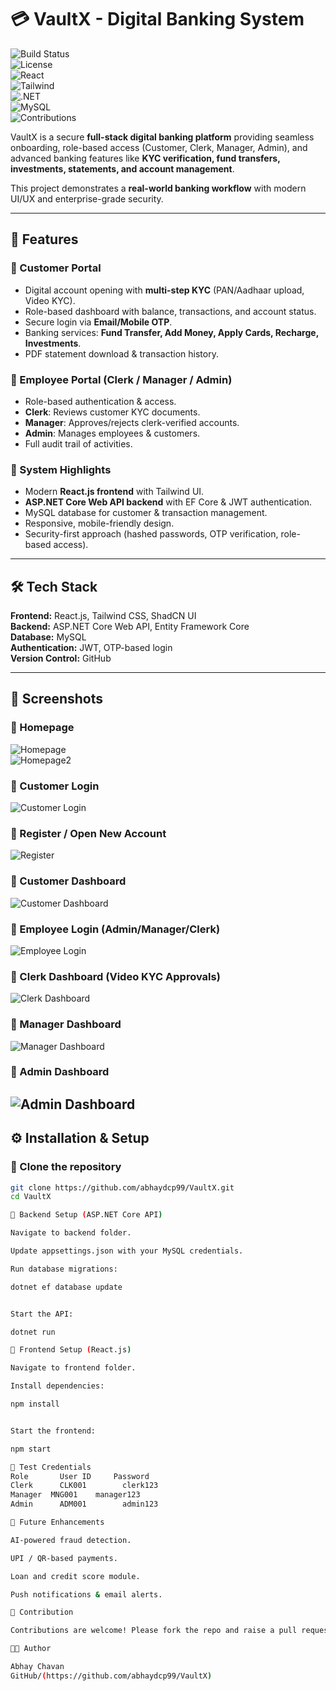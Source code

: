 # 💳 VaultX - Digital Banking System  

![Build Status](https://img.shields.io/badge/build-passing-brightgreen)  
![License](https://img.shields.io/badge/license-MIT-blue.svg)  
![React](https://img.shields.io/badge/Frontend-React.js-61DAFB?logo=react&logoColor=white)  
![Tailwind](https://img.shields.io/badge/UI-TailwindCSS-38B2AC?logo=tailwind-css&logoColor=white)  
![.NET](https://img.shields.io/badge/Backend-ASP.NET%20Core-512BD4?logo=dotnet&logoColor=white)  
![MySQL](https://img.shields.io/badge/Database-MySQL-4479A1?logo=mysql&logoColor=white)  
![Contributions](https://img.shields.io/badge/contributions-welcome-orange)  

VaultX is a secure **full-stack digital banking platform** providing seamless onboarding, role-based access (Customer, Clerk, Manager, Admin), and advanced banking features like **KYC verification, fund transfers, investments, statements, and account management**.  

This project demonstrates a **real-world banking workflow** with modern UI/UX and enterprise-grade security.  

---

## 🚀 Features  

### 🔹 Customer Portal  
- Digital account opening with **multi-step KYC** (PAN/Aadhaar upload, Video KYC).  
- Role-based dashboard with balance, transactions, and account status.  
- Secure login via **Email/Mobile OTP**.  
- Banking services: **Fund Transfer, Add Money, Apply Cards, Recharge, Investments**.  
- PDF statement download & transaction history.  

### 🔹 Employee Portal (Clerk / Manager / Admin)  
- Role-based authentication & access.  
- **Clerk**: Reviews customer KYC documents.  
- **Manager**: Approves/rejects clerk-verified accounts.  
- **Admin**: Manages employees & customers.  
- Full audit trail of activities.  

### 🔹 System Highlights  
- Modern **React.js frontend** with Tailwind UI.  
- **ASP.NET Core Web API backend** with EF Core & JWT authentication.  
- MySQL database for customer & transaction management.  
- Responsive, mobile-friendly design.  
- Security-first approach (hashed passwords, OTP verification, role-based access).  

---

## 🛠️ Tech Stack  

**Frontend:** React.js, Tailwind CSS, ShadCN UI  
**Backend:** ASP.NET Core Web API, Entity Framework Core  
**Database:** MySQL  
**Authentication:** JWT, OTP-based login  
**Version Control:** GitHub  

---

## 📸 Screenshots  

### 🔹 Homepage  
![Homepage](./ACP%20-%20vaultxfront/src/assets/homepage%20dark.png)  
![Homepage2](./ACP%20-%20vaultxfront/src/assets/Homepage.png )

### 🔹 Customer Login  
![Customer Login](./ACP%20-%20vaultxfront/src/assets/login%20page.png)  

### 🔹 Register / Open New Account  
![Register](./ACP%20-%20vaultxfront/src/assets/Register.png)  

### 🔹 Customer Dashboard  
![Customer Dashboard](./ACP%20-%20vaultxfront/src/assets/Customer%20dash.png)  

### 🔹 Employee Login (Admin/Manager/Clerk)  
![Employee Login](./ACP%20-%20vaultxfront/src/assets/Emp%20login.png)  

### 🔹 Clerk Dashboard (Video KYC Approvals) 
![Clerk Dashboard](./ACP%20-%20vaultxfront/src/assets/Clerk.png)  

### 🔹 Manager Dashboard   
![Manager Dashboard](./ACP%20-%20vaultxfront/src/assets/manager%20dash.png)  

### 🔹 Admin Dashboard 
![Admin Dashboard](./ACP%20-%20vaultxfront/src/assets/admin%20dash.png)
---

## ⚙️ Installation & Setup  

### 🔹 Clone the repository  
```bash
git clone https://github.com/abhaydcp99/VaultX.git
cd VaultX

🔹 Backend Setup (ASP.NET Core API)

Navigate to backend folder.

Update appsettings.json with your MySQL credentials.

Run database migrations:

dotnet ef database update


Start the API:

dotnet run

🔹 Frontend Setup (React.js)

Navigate to frontend folder.

Install dependencies:

npm install


Start the frontend:

npm start

🔐 Test Credentials
Role	   User ID	   Password
Clerk	   CLK001	     clerk123
Manager	 MNG001	   manager123
Admin	   ADM001	     admin123

📌 Future Enhancements

AI-powered fraud detection.

UPI / QR-based payments.

Loan and credit score module.

Push notifications & email alerts.

🤝 Contribution

Contributions are welcome! Please fork the repo and raise a pull request with detailed description of changes.

👨‍💻 Author

Abhay Chavan
GitHub/(https://github.com/abhaydcp99/VaultX)
